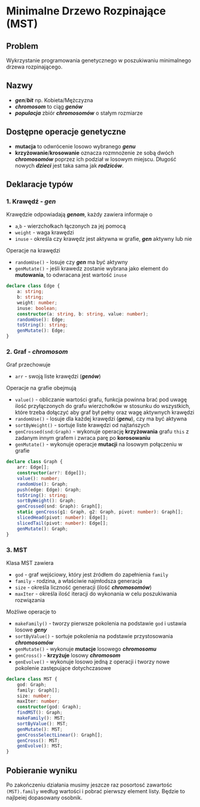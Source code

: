 # Minimalne Drzewo Rozpinające (MST)
## Problem
Wykrzystanie programowania genetycznego w poszukiwaniu minimalnego drzewa rozpinającego.
## Nazwy
* ***gen***/***bit*** np. Kobieta/Mężczyzna
* ***chromosom*** to ciąg ***genów***
* ***populacja*** zbiór ***chromosomów*** o stałym rozmiarze

## Dostępne operacje genetyczne
* __mutacja__ to odwrócenie losowo wybranego ***genu***
* __krzyżowanie__/__krosowanie__ oznacza rozmnożenie ze sobą dwóch ***chromosomów*** poprzez ich podział w losowym miejscu. Długość nowych ***dzieci*** jest taka sama jak ***rodziców***.   

## Deklaracje typów
### 1. Krawędź - ***gen***
Krawędzie odpowiadają ***genom***, każdy zawiera informaje o
* `a`,`b` - wierzchołkach łączonych za jej pomocą 
* `weight` - waga krawędzi
* `inuse` - określa czy krawędz jest aktywna w grafie, ***gen*** aktywny lub nie

Operacje na krawędzi
* `randomUse()` - losuje czy ***gen*** ma być aktywny
* `genMutate()` - jeśli krawedz zostanie wybrana jako element do __mutowania__, to odwracana jest wartość `inuse`

``` typescript
declare class Edge {
    a: string;
    b: string;
    weight: number;
    inuse: boolean;
    constructor(a: string, b: string, value: number);
    randomUse(): Edge;
    toString(): string;
    genMutate(): Edge;
}
```
### 2. Graf - ***chromosom***
Graf przechowuje
*  `arr` - swoją liste krawędzi (***genów***)

Operacje na grafie obejmują
* `value()` - obliczanie wartości grafu, funkcja powinna brać pod uwagę ilość przyłączonych do grafu wierzchołków w stosunku do wszystkich, które trzeba dołączyć aby graf był pełny oraz wagę aktywnych krawędzi
* `randomUse()` - losuje dla każdej krawędzi (***genu***), czy ma być aktywna
* `sortByWeight()` - sortuje liste krawędzi od najtańszych
* `genCrossed(snd:Graph)` - wykonuje operację __krzyżowania__ grafu `this` z zadanym innym grafem i zwraca parę po __korosowaniu__
* `genMutate()` - wykonuje operacje __mutacji__ na losowym połączeniu w grafie

``` typescript
declare class Graph {
    arr: Edge[];
    constructor(arr?: Edge[]);
    value(): number;
    randomUse(): Graph;
    push(edge: Edge): Graph;
    toString(): string;
    sortByWeight(): Graph;
    genCrossed(snd: Graph): Graph[];
    static genCross(g1: Graph, g2: Graph, pivot: number): Graph[];
    slicedHead(pivot: number): Edge[];
    slicedTail(pivot: number): Edge[];
    genMutate(): Graph;
}
```
### 3. MST
Klasa MST zawiera
* `god` - graf wejściowy, który jest źródłem do zapełnienia `family`
* `family` - rodzina, a właściwie najmłodsza generacja
* `size` - określa liczność generacji (ilość ***chromosomów***)
* `maxIter` - określa ilość iteracji do wykonania w celu poszukiwania rozwiązania
 
Możliwe operacje to
* `makeFamily()` - tworzy pierwsze pokolenia na podstawie `god` i ustawia losowe ***geny***
* `sortByValue()` - sortuje pokolenia na podstawie przystosowania ***chromosomów***
* `genMutate()` - wykonuje __mutacje__ losowego ***chromosomu***
* `genCross()` - __krzyżuje__ losowy ***chromosom***
* `genEvolve()` - wykonuje losowo jedną z operacji i tworzy nowe pokolenie zastępujące dotychczasowe

``` typescript
declare class MST {
    god: Graph;
    family: Graph[];
    size: number;
    maxIter: number;
    constructor(god: Graph);
    findMST(): Graph;
    makeFamily(): MST;
    sortByValue(): MST;
    genMutate(): MST;
    genCrossSelectLinear(): Graph[];
    genCross(): MST;
    genEvolve(): MST;
}
```

## Pobieranie wyniku
Po zakończeniu działania musimy jeszcze raz posortosć zawartośc `(MST).family` według wartości i pobrać pierwszy element listy. Będzie to najlpeiej dopasowany osobnik.

